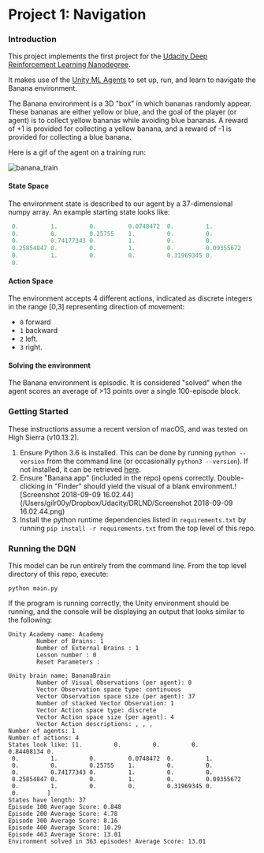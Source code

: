 # Project 1: Navigation

### Introduction

This project implements the first project for the [Udacity Deep Reinforcement Learning Nanodegree](https://www.udacity.com/course/deep-reinforcement-learning-nanodegree--nd893). 

It makes use of the [Unity ML Agents](https://github.com/Unity-Technologies/ml-agents) to set up, run, and learn to navigate the Banana environment.

The Banana environment is a 3D "box" in which bananas randomly appear.  These bananas are either yellow or blue, and the goal of the player (or agent) is to collect yellow bananas while avoiding blue bananas. A reward of +1 is provided for collecting a yellow banana, and a reward of -1 is provided for collecting a blue banana.

Here is a gif of the agent on a training run:

![banana_train](/Users/gilr00y/Dropbox/Udacity/DRLND/banana_train.gif)



#### State Space

The environment state is described to our agent by a 37-dimensional numpy array.  An example starting state looks like:

```python
 0.         1.         0.         0.0748472  0.         1.
 0.         0.         0.25755    1.         0.         0.
 0.         0.74177343 0.         1.         0.         0.
 0.25854847 0.         0.         1.         0.         0.09355672
 0.         1.         0.         0.         0.31969345 0.
 0.
```

#### Action Space

The environment accepts 4 different actions, indicated as discrete integers in the range [0,3] representing direction of movement:

- `0` forward
- `1` backward
- `2` left.
- `3` right.

#### Solving the environment

The Banana environment is episodic. It is considered "solved" when the agent scores an average of >13 points over a single 100-episode block.

### Getting Started

These instructions assume a recent version of macOS, and was tested on High Sierra (v10.13.2).

1. Ensure Python 3.6 is installed. This can be done by running `python --version` from the command line (or occasionally `python3 --version`). If not installed, it can be retrieved [here](https://www.python.org/downloads/mac-osx/).
2. Ensure "Banana.app" (included in the repo) opens correctly.  Double-clicking in "Finder" should yield the visual of a blank environment.![Screenshot 2018-09-09 16.02.44](/Users/gilr00y/Dropbox/Udacity/DRLND/Screenshot 2018-09-09 16.02.44.png)
3. Install the python runtime dependencies listed in `requirements.txt` by running `pip install -r requirements.txt` from the top level of this repo.

### Running the DQN

This model can be run entirely from the command line. From the top level directory of this repo, execute:

 `python main.py`

If the program is running correctly, the Unity environment should be running, and the console will be displaying an output that looks similar to the following:

```Unity Academy name: Academy
Unity Academy name: Academy
        Number of Brains: 1
        Number of External Brains : 1
        Lesson number : 0
        Reset Parameters :

Unity brain name: BananaBrain
        Number of Visual Observations (per agent): 0
        Vector Observation space type: continuous
        Vector Observation space size (per agent): 37
        Number of stacked Vector Observation: 1
        Vector Action space type: discrete
        Vector Action space size (per agent): 4
        Vector Action descriptions: , , ,
Number of agents: 1
Number of actions: 4
States look like: [1.         0.         0.         0.         0.84408134 0.
 0.         1.         0.         0.0748472  0.         1.
 0.         0.         0.25755    1.         0.         0.
 0.         0.74177343 0.         1.         0.         0.
 0.25854847 0.         0.         1.         0.         0.09355672
 0.         1.         0.         0.         0.31969345 0.
 0.        ]
States have length: 37
Episode 100	Average Score: 0.848
Episode 200	Average Score: 4.78
Episode 300	Average Score: 8.16
Episode 400	Average Score: 10.29
Episode 463	Average Score: 13.01
Environment solved in 363 episodes!	Average Score: 13.01
```


